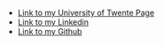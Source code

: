 - [Link to my University of Twente Page](https://people.utwente.nl/j.j.santanna)
- [Link to my Linkedin](https://www.linkedin.com/in/jjcsantanna/)
- [Link to my Github](https://www.github.com/jjsantanna/)
